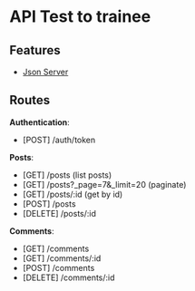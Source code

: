 # API Test to trainee

## Features
* [Json Server](https://github.com/typicode/json-server)

## Routes

**Authentication**: 
* [POST] /auth/token

**Posts**:
* [GET] /posts (list posts)
* [GET] /posts?_page=7&_limit=20 (paginate)
* [GET] /posts/:id (get by id)
* [POST] /posts
* [DELETE] /posts/:id

**Comments**:
* [GET] /comments
* [GET] /comments/:id
* [POST] /comments
* [DELETE] /comments/:id


